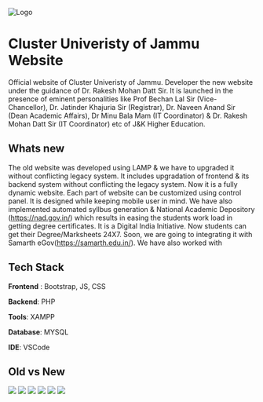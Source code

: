 
![Logo](https://clujammu.ac.in/v1/images/clu_logo_full.png)


# Cluster Univeristy of Jammu Website

Official website of Cluster Univeristy of Jammu. 
Developer the new website under the guidance of Dr. Rakesh Mohan Datt Sir. 
It is launched in the presence of eminent personalities like Prof Bechan Lal Sir (Vice-Chancellor), Dr. Jatinder Khajuria Sir (Registrar), Dr. Naveen Anand Sir (Dean Academic Affairs), Dr Minu Bala Mam (IT Coordinator) & Dr. Rakesh Mohan Datt Sir (IT Coordinator) etc of J&K Higher Education.

## Whats new
 The old website was developed using LAMP & we have to upgraded it without conflicting legacy system. It includes upgradation of frontend & its backend system without conflicting the legacy system. Now it is a fully dynamic website. Each part of website can be customized using control panel. It is designed while keeping mobile user in mind.
 We have also implemented automated syllbus generation & National Academic Depository (https://nad.gov.in/) which results in easing the students work load in getting degree certificates. It is a Digital India Initiative. Now students can get their Degree/Marksheets 24X7. Soon, we are going to integrating it with Samarth eGov(https://samarth.edu.in/).
 We have also worked with 



## Tech Stack

**Frontend** : Bootstrap, JS, CSS

**Backend**: PHP

**Tools**: XAMPP

**Database**: MYSQL

**IDE**: VSCode



## Old vs New

![](https://github.com/Trilokia/CLUJ-website/screenshots/new_web_view.png)
![](https://github.com/Trilokia/CLUJ-website/screenshots/old_web_view.png)
![](https://github.com/Trilokia/CLUJ-website/screenshots/new_mobile_view.png)
![](https://github.com/Trilokia/CLUJ-website/screenshots/old_mobile_view.png)
![](https://github.com/Trilokia/CLUJ-website/screenshots/web.png)
![](https://github.com/Trilokia/CLUJ-website/screenshots/mobile.png)
